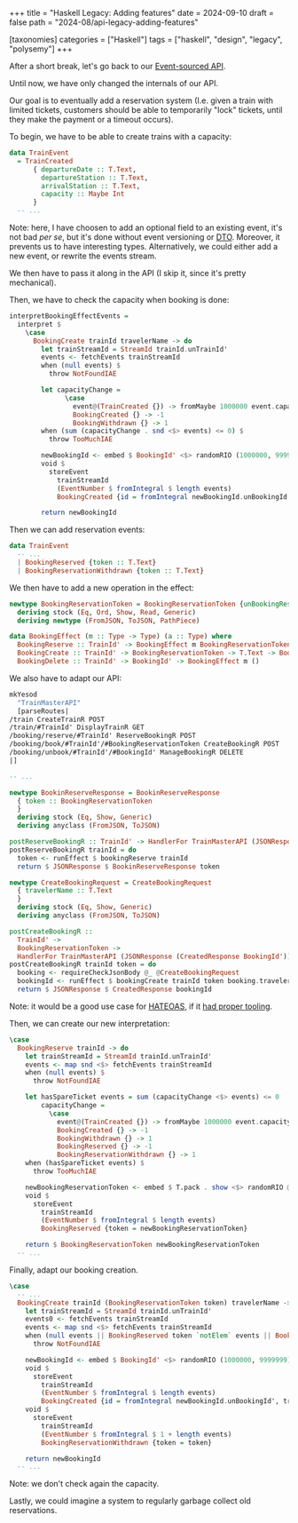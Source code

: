 +++
title = "Haskell Legacy: Adding features"
date = 2024-09-10
draft = false
path = "2024-08/api-legacy-adding-features"

[taxonomies]
categories = ["Haskell"]
tags = ["haskell", "design", "legacy", "polysemy"]
+++

After a short break, let's go back to our [Event-sourced API](@/2024-08-27_api-legacy-pure-projection.md).

Until now, we have only changed the internals of our API.

Our goal is to eventually add a reservation system (I.e. given a train with
limited tickets, customers should be able to temporarily "lock" tickets, until
they make the payment or a timeout occurs).

To begin, we have to be able to create trains with a capacity:

```haskell
data TrainEvent
  = TrainCreated
      { departureDate :: T.Text,
        departureStation :: T.Text,
        arrivalStation :: T.Text,
        capacity :: Maybe Int
      }
  -- ...
```

Note: here, I have choosen to add an optional field to an existing event,
it's not bad _per se_, but it's done without event versioning or
[DTO](https://en.wikipedia.org/wiki/Data_transfer_object).
Moreover, it prevents us to have interesting types.
Alternatively, we could either add a new event, or rewrite the events stream.

We then have to pass it along in the API (I skip it, since it's pretty mechanical).

Then, we have to check the capacity when booking is done:

```haskell
interpretBookingEffectEvents =
  interpret $
    \case
      BookingCreate trainId travelerName -> do
        let trainStreamId = StreamId trainId.unTrainId'
        events <- fetchEvents trainStreamId
        when (null events) $
          throw NotFoundIAE

        let capacityChange =
              \case
                event@(TrainCreated {}) -> fromMaybe 1000000 event.capacity -- hopefully, no train will have 1 million traveler
                BookingCreated {} -> -1
                BookingWithdrawn {} -> 1
        when (sum (capacityChange . snd <$> events) <= 0) $
          throw TooMuchIAE

        newBookingId <- embed $ BookingId' <$> randomRIO (1000000, 9999999)
        void $
          storeEvent
            trainStreamId
            (EventNumber $ fromIntegral $ length events)
            BookingCreated {id = fromIntegral newBookingId.unBookingId', travelerName = travelerName}

        return newBookingId
```

Then we can add reservation events:

```haskell
data TrainEvent
  -- ...
  | BookingReserved {token :: T.Text}
  | BookingReservationWithdrawn {token :: T.Text}
```

We then have to add a new operation in the effect:

```haskell
newtype BookingReservationToken = BookingReservationToken {unBookingReservationToken :: T.Text}
  deriving stock (Eq, Ord, Show, Read, Generic)
  deriving newtype (FromJSON, ToJSON, PathPiece)

data BookingEffect (m :: Type -> Type) (a :: Type) where
  BookingReserve :: TrainId' -> BookingEffect m BookingReservationToken
  BookingCreate :: TrainId' -> BookingReservationToken -> T.Text -> BookingEffect m BookingId'
  BookingDelete :: TrainId' -> BookingId' -> BookingEffect m ()
```

We also have to adapt our API:

```haskell
mkYesod
  "TrainMasterAPI"
  [parseRoutes|
/train CreateTrainR POST
/train/#TrainId' DisplayTrainR GET
/booking/reserve/#TrainId' ReserveBookingR POST
/booking/book/#TrainId'/#BookingReservationToken CreateBookingR POST
/booking/unbook/#TrainId'/#BookingId' ManageBookingR DELETE
|]

-- ...

newtype BookinReserveResponse = BookinReserveResponse
  { token :: BookingReservationToken
  }
  deriving stock (Eq, Show, Generic)
  deriving anyclass (FromJSON, ToJSON)

postReserveBookingR :: TrainId' -> HandlerFor TrainMasterAPI (JSONResponse BookinReserveResponse)
postReserveBookingR trainId = do
  token <- runEffect $ bookingReserve trainId
  return $ JSONResponse $ BookinReserveResponse token

newtype CreateBookingRequest = CreateBookingRequest
  { travelerName :: T.Text
  }
  deriving stock (Eq, Show, Generic)
  deriving anyclass (FromJSON, ToJSON)

postCreateBookingR ::
  TrainId' ->
  BookingReservationToken ->
  HandlerFor TrainMasterAPI (JSONResponse (CreatedResponse BookingId'))
postCreateBookingR trainId token = do
  booking <- requireCheckJsonBody @_ @CreateBookingRequest
  bookingId <- runEffect $ bookingCreate trainId token booking.travelerName
  return $ JSONResponse $ CreatedResponse bookingId
```

Note: it would be a good use case for [HATEOAS](https://en.wikipedia.org/wiki/HATEOAS),
if it [had proper tooling](@/2024-09-03_autogriff-restrospective.md).

Then, we can create our new interpretation:

```haskell
\case
  BookingReserve trainId -> do
    let trainStreamId = StreamId trainId.unTrainId'
    events <- map snd <$> fetchEvents trainStreamId
    when (null events) $
      throw NotFoundIAE

    let hasSpareTicket events = sum (capacityChange <$> events) <= 0
        capacityChange =
          \case
            event@(TrainCreated {}) -> fromMaybe 1000000 event.capacity -- hopefully, no train will have 1 million traveler
            BookingCreated {} -> -1
            BookingWithdrawn {} -> 1
            BookingReserved {} -> -1
            BookingReservationWithdrawn {} -> 1
    when (hasSpareTicket events) $
      throw TooMuchIAE

    newBookingReservationToken <- embed $ T.pack . show <$> randomRIO @Int (1000000, 9999999)
    void $
      storeEvent
        trainStreamId
        (EventNumber $ fromIntegral $ length events)
        BookingReserved {token = newBookingReservationToken}

    return $ BookingReservationToken newBookingReservationToken
  -- ...
```

Finally, adapt our booking creation.

```haskell
\case
  -- ...
  BookingCreate trainId (BookingReservationToken token) travelerName -> do
    let trainStreamId = StreamId trainId.unTrainId'
    events0 <- fetchEvents trainStreamId
    events <- map snd <$> fetchEvents trainStreamId
    when (null events || BookingReserved token `notElem` events || BookingReservationWithdrawn token `elem` events) $
      throw NotFoundIAE

    newBookingId <- embed $ BookingId' <$> randomRIO (1000000, 9999999)
    void $
      storeEvent
        trainStreamId
        (EventNumber $ fromIntegral $ length events)
        BookingCreated {id = fromIntegral newBookingId.unBookingId', travelerName = travelerName}
    void $
      storeEvent
        trainStreamId
        (EventNumber $ fromIntegral $ 1 + length events)
        BookingReservationWithdrawn {token = token}

    return newBookingId
  -- ...
```

Note: we don't check again the capacity.

Lastly, we could imagine a system to regularly garbage collect old reservations.
